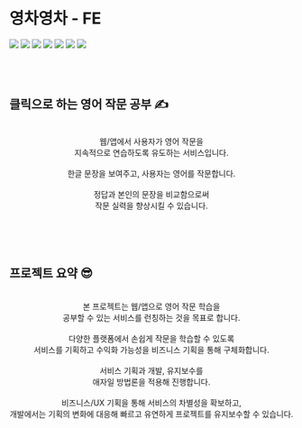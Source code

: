 # 영차영차 - FE

<div>
 <img src="https://img.shields.io/badge/React-3178C6?style=flat&logo=React&logoColor=white"/>
<img src=https://img.shields.io/badge/MSW-fff>
<img src=https://img.shields.io/badge/Redux-764ABC?style=flat&logo=Redux&logoColor=white>
<img src=https://img.shields.io/badge/Vercel-000000?style=flat&logo=Vercel&logoColor=white>
<img src=https://img.shields.io/badge/Axios-5A29E4?style=flat&logo=Axios&logoColor=white>
<img src=https://img.shields.io/badge/React_query-FF4154?style=flat&logo=ReactQuery&logoColor=white>
<img src=https://img.shields.io/badge/React_hook_form-EC5990?style=flat&logo=ReactHookForm&logoColor=white>
</div>

<br>
<br>
<br>

## 클릭으로 하는 영어 작문 공부 ✍️

<br>
<center>
    <div>웹/앱에서 사용자가 영어 작문을 <br> 지속적으로 연습하도록 유도하는 서비스입니다.</div><br>
    <div>한글 문장을 보여주고, 사용자는 영어를 작문합니다.</div><br>
    <div> 정답과 본인의 문장을 비교함으로써 <br> 작문 실력을 향상시킬 수 있습니다.</div>
</center>

<br><br><br>

## 프로젝트 요약 😎

<br>
<center>
    <div>본 프로젝트는 웹/앱으로 영어 작문 학습을 <br> 공부할 수 있는 서비스를 런칭하는 것을 목표로 합니다.</div><br>
    <div>다양한 플랫폼에서 손쉽게 작문을 학습할 수 있도록 <br>서비스를 기획하고 수익화 가능성을 비즈니스 기획을 통해 구체화합니다.</div><br>
    <div>서비스 기획과 개발, 유지보수를 <br>애자일 방법론을 적용해 진행합니다.</div><br>
    <div>비즈니스/UX 기획을 통해 서비스의 차별성을 확보하고,<br> 개발에서는 기획의 변화에 대응해 빠르고 유연하게 프로젝트를 유지보수할 수 있습니다.</div>
</center>

<br><br><br>

##

